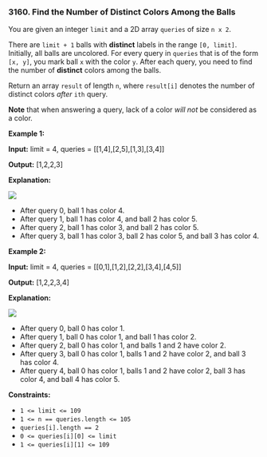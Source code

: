 ### 3160\. Find the Number of Distinct Colors Among the Balls

You are given an integer `limit` and a 2D array `queries` of size `n x 2`.

There are `limit + 1` balls with **distinct** labels in the range `[0, limit]`. Initially, all balls are uncolored. For every query in `queries` that is of the form `[x, y]`, you mark ball `x` with the color `y`. After each query, you need to find the number of **distinct** colors among the balls.

Return an array `result` of length `n`, where `result[i]` denotes the number of distinct colors _after_ `ith` query.

**Note** that when answering a query, lack of a color _will not_ be considered as a color.

**Example 1:**

**Input:** limit = 4, queries = \[\[1,4\],\[2,5\],\[1,3\],\[3,4\]\]

**Output:** \[1,2,2,3\]

**Explanation:**

![](https://assets.leetcode.com/uploads/2024/04/17/ezgifcom-crop.gif)

*   After query 0, ball 1 has color 4.
*   After query 1, ball 1 has color 4, and ball 2 has color 5.
*   After query 2, ball 1 has color 3, and ball 2 has color 5.
*   After query 3, ball 1 has color 3, ball 2 has color 5, and ball 3 has color 4.

**Example 2:**

**Input:** limit = 4, queries = \[\[0,1\],\[1,2\],\[2,2\],\[3,4\],\[4,5\]\]

**Output:** \[1,2,2,3,4\]

**Explanation:**

**![](https://assets.leetcode.com/uploads/2024/04/17/ezgifcom-crop2.gif)**

*   After query 0, ball 0 has color 1.
*   After query 1, ball 0 has color 1, and ball 1 has color 2.
*   After query 2, ball 0 has color 1, and balls 1 and 2 have color 2.
*   After query 3, ball 0 has color 1, balls 1 and 2 have color 2, and ball 3 has color 4.
*   After query 4, ball 0 has color 1, balls 1 and 2 have color 2, ball 3 has color 4, and ball 4 has color 5.

**Constraints:**

*   `1 <= limit <= 109`
*   `1 <= n == queries.length <= 105`
*   `queries[i].length == 2`
*   `0 <= queries[i][0] <= limit`
*   `1 <= queries[i][1] <= 109`
